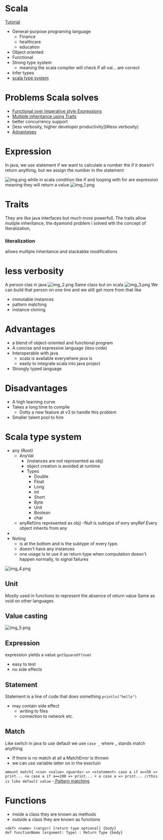 # Scala

[Tutorial](https://app.pluralsight.com/course-player?clipId=c10a6709-b8cc-44b4-87b1-b9768b69cff5)

- General-purpose programing language
    - Finance
    - healthcare
    - education
- Object oriented
- Functional
- Strong type system
    - meaning the scala compiler will check if all val... are correct
- Infer types
- [scala type system](#scala-type-system)

# Problems Scala solves

- [Functional over imperative style Expressions](#expression)
- [Multiple inheritance using Traits](#Traits)
- better concurrency support
- [less verbosity, higher developer productivity](#less verbosity)
- [Advantages ](#Advantages )

# Expression

In java, we use statement if we want to calculate a number
the if it doesn't return anything, but we assign the number in the statement

![img.png](img.png)
while in scala condition like if and looping with for are expression
meaning they will return a value
![img_1.png](img_1.png)

# Traits

They are like java interfaces but much more powerfull.
The traits allow mutiple inheritance, the dyamond problem i solved wth the concept of
literalization,

### literalization

allows multiple inheritance and stackabke modifications

# less verbosity

A person clas in java
![img_2.png](img_2.png)
Same class but on scala
![img_3.png](img_3.png)
We can build that person on one line
and we still get more from that like

- immutable instances
- pattern matching
- instance cloning

# Advantages

- a blend of object-oriented and functional program
- A concise and expressive language (less code)
- Interoperable with java
    - scala is available everywhere java is
    - easily to integrate scala into java project
- Strongly typed language

# Disadvantages

- A high learning curve
- Takes a long time to compile
    - Dotty a new feature at v3 to handle this problem
- Smaller talent pool to hire

# Scala type system

- any (Root)
    - AnyVal
        - (instances are not represented as obj)
        - object creation is avoided at runtime
        - Types
            - Double
            - Float
            - Long
            - int
            - Short
            - Byte
            - Unit
            - Boolean
            - char
    - anyRef(ins represented as obj)
      -Null is subtype of evry anyRef
      Every object inherits from any
-
- Noting
    - is at the bottom and is the subtype of every type.
    - doesn't have any instances
    - one usage is to use it as return type when computation doesn't happen normally, to signal failures

![img_4.png](https://docs.scala-lang.org/resources/images/tour/unified-types-diagram.svg)

## Unit

Mostly used in functions to represent the absence of return value
Same as void on other languages

## Value casting

![img_5.png](https://docs.scala-lang.org/resources/images/tour/type-casting-diagram.svg)

## Expression

expression yields a value
`getSquareOf(num)`

- easy to test
- no side effects

## Statement

Statement is a line of code that does something
`println("hello")`

- may contain side effect
    - writing to files
    - connection to network etc.

## Match

Like switch in java
to use default we use
`case _` where _ stands match anything

- If there is no match at all a MatchError is thrown
- we can use variable latter on in the exectuin

`
amount match{
<cse> <value> <guards> => <statement>
case a if a==50 => print... +a
case a if a==100 => print... + a
case a => print... //this is like default value
`
-[ Pattern matching ](../src/main/scala/Match.sc)

# Functions

- inside a class they are known as methods
- outside a class they are known as functions

```
<def> <name> (<args>) [return type optional] {body}
def functionName (argument: Type) : Return Type {body}
```
